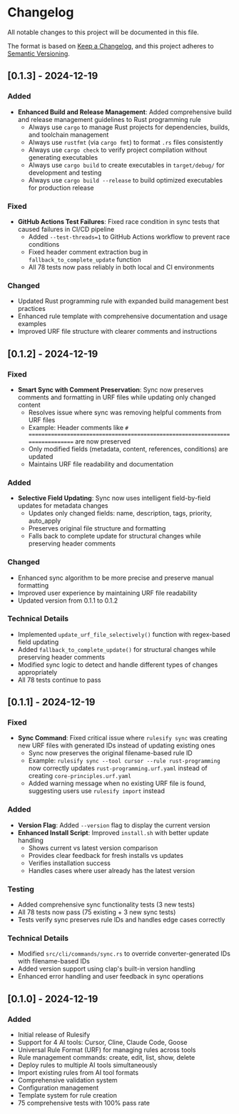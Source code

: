 # Changelog

All notable changes to this project will be documented in this file.

The format is based on [Keep a Changelog](https://keepachangelog.com/en/1.0.0/),
and this project adheres to [Semantic Versioning](https://semver.org/spec/v2.0.0.html).

## [0.1.3] - 2024-12-19

### Added
- **Enhanced Build and Release Management**: Added comprehensive build and release management guidelines to Rust programming rule
  - Always use `cargo` to manage Rust projects for dependencies, builds, and toolchain management
  - Always use `rustfmt` (via `cargo fmt`) to format `.rs` files consistently
  - Always use `cargo check` to verify project compilation without generating executables
  - Always use `cargo build` to create executables in `target/debug/` for development and testing
  - Always use `cargo build --release` to build optimized executables for production release

### Fixed
- **GitHub Actions Test Failures**: Fixed race condition in sync tests that caused failures in CI/CD pipeline
  - Added `--test-threads=1` to GitHub Actions workflow to prevent race conditions
  - Fixed header comment extraction bug in `fallback_to_complete_update` function
  - All 78 tests now pass reliably in both local and CI environments

### Changed
- Updated Rust programming rule with expanded build management best practices
- Enhanced rule template with comprehensive documentation and usage examples
- Improved URF file structure with clearer comments and instructions

## [0.1.2] - 2024-12-19

### Fixed
- **Smart Sync with Comment Preservation**: Sync now preserves comments and formatting in URF files while updating only changed content
  - Resolves issue where sync was removing helpful comments from URF files
  - Example: Header comments like `# =============================================================================` are now preserved
  - Only modified fields (metadata, content, references, conditions) are updated
  - Maintains URF file readability and documentation

### Added
- **Selective Field Updating**: Sync now uses intelligent field-by-field updates for metadata changes
  - Updates only changed fields: name, description, tags, priority, auto_apply
  - Preserves original file structure and formatting
  - Falls back to complete update for structural changes while preserving header comments

### Changed
- Enhanced sync algorithm to be more precise and preserve manual formatting
- Improved user experience by maintaining URF file readability
- Updated version from 0.1.1 to 0.1.2

### Technical Details
- Implemented `update_urf_file_selectively()` function with regex-based field updating
- Added `fallback_to_complete_update()` for structural changes while preserving header comments
- Modified sync logic to detect and handle different types of changes appropriately
- All 78 tests continue to pass

## [0.1.1] - 2024-12-19

### Fixed
- **Sync Command**: Fixed critical issue where `rulesify sync` was creating new URF files with generated IDs instead of updating existing ones
  - Sync now preserves the original filename-based rule ID
  - Example: `rulesify sync --tool cursor --rule rust-programming` now correctly updates `rust-programming.urf.yaml` instead of creating `core-principles.urf.yaml`
  - Added warning message when no existing URF file is found, suggesting users use `rulesify import` instead

### Added
- **Version Flag**: Added `--version` flag to display the current version
- **Enhanced Install Script**: Improved `install.sh` with better update handling
  - Shows current vs latest version comparison
  - Provides clear feedback for fresh installs vs updates
  - Verifies installation success
  - Handles cases where user already has the latest version

### Testing
- Added comprehensive sync functionality tests (3 new tests)
- All 78 tests now pass (75 existing + 3 new sync tests)
- Tests verify sync preserves rule IDs and handles edge cases correctly

### Technical Details
- Modified `src/cli/commands/sync.rs` to override converter-generated IDs with filename-based IDs
- Added version support using clap's built-in version handling
- Enhanced error handling and user feedback in sync operations

## [0.1.0] - 2024-12-19

### Added
- Initial release of Rulesify
- Support for 4 AI tools: Cursor, Cline, Claude Code, Goose
- Universal Rule Format (URF) for managing rules across tools
- Rule management commands: create, edit, list, show, delete
- Deploy rules to multiple AI tools simultaneously
- Import existing rules from AI tool formats
- Comprehensive validation system
- Configuration management
- Template system for rule creation
- 75 comprehensive tests with 100% pass rate
